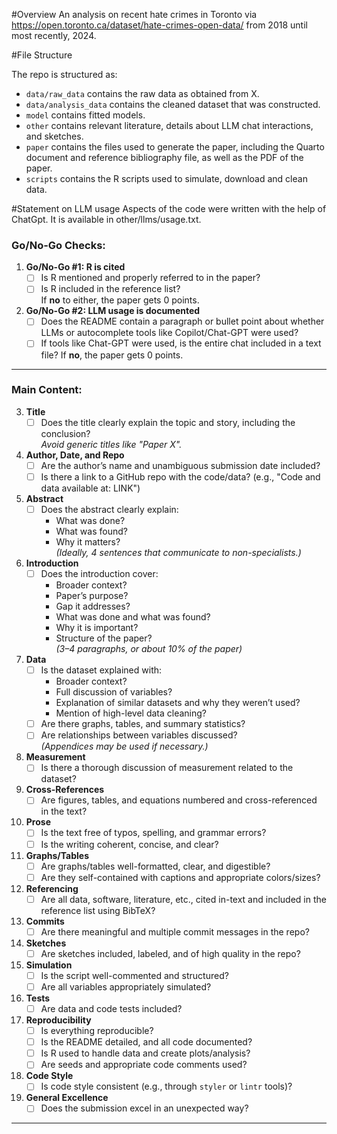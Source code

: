 #Overview
An analysis on recent hate crimes in Toronto via https://open.toronto.ca/dataset/hate-crimes-open-data/ from 2018 until most recently, 2024. 

#File Structure

The repo is structured as:

-   `data/raw_data` contains the raw data as obtained from X.
-   `data/analysis_data` contains the cleaned dataset that was constructed.
-   `model` contains fitted models. 
-   `other` contains relevant literature, details about LLM chat interactions, and sketches.
-   `paper` contains the files used to generate the paper, including the Quarto document and reference bibliography file, as well as the PDF of the paper. 
-   `scripts` contains the R scripts used to simulate, download and clean data.

#Statement on LLM usage
Aspects of the code were written with the help of ChatGpt. It is available in other/llms/usage.txt.


### Go/No-Go Checks:
1. **Go/No-Go #1: R is cited**
   - [ ] Is R mentioned and properly referred to in the paper?
   - [ ] Is R included in the reference list?  
   If **no** to either, the paper gets 0 points.
   
2. **Go/No-Go #2: LLM usage is documented**
   - [ ] Does the README contain a paragraph or bullet point about whether LLMs or autocomplete tools like Copilot/Chat-GPT were used?
   - [ ] If tools like Chat-GPT were used, is the entire chat included in a text file?
   If **no**, the paper gets 0 points.

---

### Main Content:

3. **Title**
   - [ ] Does the title clearly explain the topic and story, including the conclusion?  
     *Avoid generic titles like "Paper X".*

4. **Author, Date, and Repo**
   - [ ] Are the author’s name and unambiguous submission date included?
   - [ ] Is there a link to a GitHub repo with the code/data? (e.g., "Code and data available at: LINK")

5. **Abstract**
   - [ ] Does the abstract clearly explain:
     - What was done?
     - What was found?
     - Why it matters?  
     *(Ideally, 4 sentences that communicate to non-specialists.)*

6. **Introduction**
   - [ ] Does the introduction cover:
     - Broader context?
     - Paper’s purpose?
     - Gap it addresses?
     - What was done and what was found?
     - Why it is important?
     - Structure of the paper?  
     *(3–4 paragraphs, or about 10% of the paper)*

7. **Data**
   - [ ] Is the dataset explained with:
     - Broader context?
     - Full discussion of variables?
     - Explanation of similar datasets and why they weren’t used?
     - Mention of high-level data cleaning?
   - [ ] Are there graphs, tables, and summary statistics?
   - [ ] Are relationships between variables discussed?  
     *(Appendices may be used if necessary.)*

8. **Measurement**
   - [ ] Is there a thorough discussion of measurement related to the dataset?

9. **Cross-References**
   - [ ] Are figures, tables, and equations numbered and cross-referenced in the text?

10. **Prose**
    - [ ] Is the text free of typos, spelling, and grammar errors?
    - [ ] Is the writing coherent, concise, and clear?

11. **Graphs/Tables**
    - [ ] Are graphs/tables well-formatted, clear, and digestible?
    - [ ] Are they self-contained with captions and appropriate colors/sizes?

12. **Referencing**
    - [ ] Are all data, software, literature, etc., cited in-text and included in the reference list using BibTeX?

13. **Commits**
    - [ ] Are there meaningful and multiple commit messages in the repo?

14. **Sketches**
    - [ ] Are sketches included, labeled, and of high quality in the repo?

15. **Simulation**
    - [ ] Is the script well-commented and structured?
    - [ ] Are all variables appropriately simulated?

16. **Tests**
    - [ ] Are data and code tests included?

17. **Reproducibility**
    - [ ] Is everything reproducible?
    - [ ] Is the README detailed, and all code documented?
    - [ ] Is R used to handle data and create plots/analysis?
    - [ ] Are seeds and appropriate code comments used?

18. **Code Style**
    - [ ] Is code style consistent (e.g., through `styler` or `lintr` tools)?

19. **General Excellence**
    - [ ] Does the submission excel in an unexpected way?

---